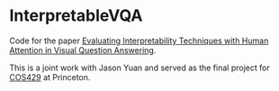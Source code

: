 # InterpretableVQA
Code for the paper [Evaluating Interpretability Techniques with Human Attention in Visual Question Answering](https://tinyurl.com/interpretable-vqa).

This is a joint work with Jason Yuan and served as the final project for [COS429](https://registrar.princeton.edu/course-offerings/course-details?term=1222&courseid=009123) at Princeton.

